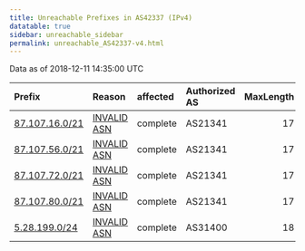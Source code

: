 ```yaml
---
title: Unreachable Prefixes in AS42337 (IPv4)
datatable: true
sidebar: unreachable_sidebar
permalink: unreachable_AS42337-v4.html
---
```


Data as of 2018-12-11 14:35:00 UTC


<div class="datatable-begin"></div>

| Prefix                                                 | Reason                                                                                                | affected   | Authorized AS   |   MaxLength | Anchor                                         |   unreachable /24s |
|:-------------------------------------------------------|:------------------------------------------------------------------------------------------------------|:-----------|:----------------|------------:|:-----------------------------------------------|-------------------:|
| [87.107.16.0/21](https://stat.ripe.net/87.107.16.0/21) | [INVALID ASN](https://rpki-validator.ripe.net/announcement-preview?asn=AS42337&prefix=87.107.16.0/21) | complete   | AS21341         |          17 | [RIPE](unreachable_RIPE_NCC_RPKI_Root-v4.html) |                  8 |
| [87.107.56.0/21](https://stat.ripe.net/87.107.56.0/21) | [INVALID ASN](https://rpki-validator.ripe.net/announcement-preview?asn=AS42337&prefix=87.107.56.0/21) | complete   | AS21341         |          17 | [RIPE](unreachable_RIPE_NCC_RPKI_Root-v4.html) |                  8 |
| [87.107.72.0/21](https://stat.ripe.net/87.107.72.0/21) | [INVALID ASN](https://rpki-validator.ripe.net/announcement-preview?asn=AS42337&prefix=87.107.72.0/21) | complete   | AS21341         |          17 | [RIPE](unreachable_RIPE_NCC_RPKI_Root-v4.html) |                  8 |
| [87.107.80.0/21](https://stat.ripe.net/87.107.80.0/21) | [INVALID ASN](https://rpki-validator.ripe.net/announcement-preview?asn=AS42337&prefix=87.107.80.0/21) | complete   | AS21341         |          17 | [RIPE](unreachable_RIPE_NCC_RPKI_Root-v4.html) |                  8 |
| [5.28.199.0/24](https://stat.ripe.net/5.28.199.0/24)   | [INVALID ASN](https://rpki-validator.ripe.net/announcement-preview?asn=AS42337&prefix=5.28.199.0/24)  | complete   | AS31400         |          18 | [RIPE](unreachable_RIPE_NCC_RPKI_Root-v4.html) |                  1 |

<div class="datatable-end"></div>